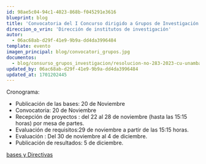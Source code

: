 ```yaml
---
id: 98ae5c04-94c1-4023-868b-f045291e3616
blueprint: blog
title: 'Convocatoria del I Concurso dirigido a Grupos de Investigación'
direccion_o_vrin: 'Dirección de institutos de investigación'
autor:
  - 06ac68ab-d29f-41e9-9b9a-dd4da3996484
template: evento
imagen_principal: blog/convocatori_grupos.jpg
documentos:
  - blog/consurso_grupos_investigacion/resolucion-no-283-2023-cu-unamba.pdf
updated_by: 06ac68ab-d29f-41e9-9b9a-dd4da3996484
updated_at: 1701202445
---
```

Cronograma: 
- Publicación de las bases: 20 de Noviembre
- Convocatoria: 20 de Noviembre
- Recepción de proyectos : del 22 al 28 de noviembre (hasta las 15:15 horas) por mesa de partes.
- Evaluación de requisitos:29 de noviembre a partir de las 15:15 horas.
- Evaluación : Del 30 de noviembre al 4 de diciembre.
- Publicación de resultados: 5 de diciembre.

[bases y Directivas](https://drive.google.com/drive/folders/1VPr2Jw_D5vFGGxvERTrGWdZbjI3sKvHb?fbclid=IwAR024V9SN_10XekCoVJa087imolvW6th0PfJxIi6lrhbc9zpUcbTncZW94A)